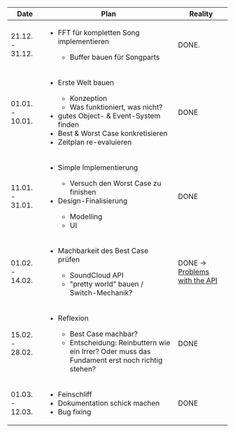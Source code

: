 Date | Plan | Reality
------ | ------ | ------
21.12. - 31.12.   | <ul><li> FFT für kompletten Song implementieren </li> <ul> <li> Buffer bauen für Songparts </li> </ul> </ul>  | DONE.  
01.01. - 10.01.   | <ul><li> Erste Welt bauen </li> <ul> <li> Konzeption </li> <li> Was funktioniert, was nicht? </li></ul> <li> gutes Object- & Event-System finden </li> <li> Best & Worst Case konkretisieren </li> <li> Zeitplan re-evaluieren </li></ul>  | DONE
11.01. - 31.01.   | <ul><li> Simple Implementierung </li> <ul> <li> Versuch den Worst Case zu finishen </li> </ul> <li> Design-Finalisierung </li> <ul><li> Modelling </li> <li> UI</li></ul></ul>  | DONE
01.02. - 14.02.   | <ul> <li> Machbarkeit des Best Case prüfen </li> <ul><li> SoundCloud API </li> <li> "pretty world" bauen / Switch-Mechanik?</li></ul></ul>  | DONE -> [Problems with the API](diary.md#210301)
15.02. - 28.02.   | <ul> <li>Reflexion</li> <ul><li>Best Case machbar? </li> <li> Entscheidung: Reinbuttern wie ein Irrer? Oder muss das Fundament erst noch richtig stehen?</li></ul></ul>  | DONE
01.03. - 12.03.   | <ul> <li>Feinschliff</li> <li>Dokumentation schick machen </li> <li>Bug fixing</li></ul>  | DONE